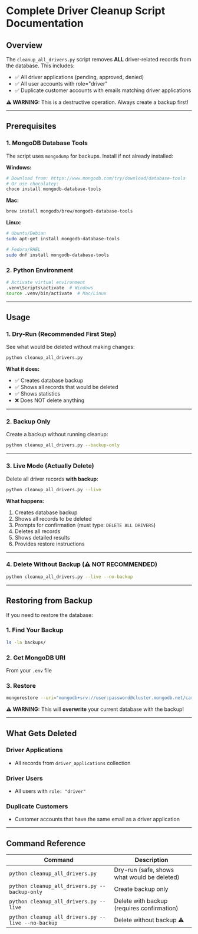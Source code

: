 # Complete Driver Cleanup Script Documentation

## Overview

The `cleanup_all_drivers.py` script removes **ALL** driver-related records from the database. This includes:

- ✅ All driver applications (pending, approved, denied)
- ✅ All user accounts with role="driver"
- ✅ Duplicate customer accounts with emails matching driver applications

**⚠️ WARNING:** This is a destructive operation. Always create a backup first!

---

## Prerequisites

### 1. MongoDB Database Tools

The script uses `mongodump` for backups. Install if not already installed:

**Windows:**
```bash
# Download from: https://www.mongodb.com/try/download/database-tools
# Or use chocolatey:
choco install mongodb-database-tools
```

**Mac:**
```bash
brew install mongodb/brew/mongodb-database-tools
```

**Linux:**
```bash
# Ubuntu/Debian
sudo apt-get install mongodb-database-tools

# Fedora/RHEL
sudo dnf install mongodb-database-tools
```

### 2. Python Environment

```bash
# Activate virtual environment
.venv\Scripts\activate  # Windows
source .venv/bin/activate  # Mac/Linux
```

---

## Usage

### 1. Dry-Run (Recommended First Step)

See what would be deleted without making changes:

```bash
python cleanup_all_drivers.py
```

**What it does:**
- ✅ Creates database backup
- ✅ Shows all records that would be deleted
- ✅ Shows statistics
- ❌ Does NOT delete anything

---

### 2. Backup Only

Create a backup without running cleanup:

```bash
python cleanup_all_drivers.py --backup-only
```

---

### 3. Live Mode (Actually Delete)

Delete all driver records **with backup**:

```bash
python cleanup_all_drivers.py --live
```

**What happens:**
1. Creates database backup
2. Shows all records to be deleted
3. Prompts for confirmation (must type: `DELETE ALL DRIVERS`)
4. Deletes all records
5. Shows detailed results
6. Provides restore instructions

---

### 4. Delete Without Backup (⚠️ NOT RECOMMENDED)

```bash
python cleanup_all_drivers.py --live --no-backup
```

---

## Restoring from Backup

If you need to restore the database:

### 1. Find Your Backup

```bash
ls -la backups/
```

### 2. Get MongoDB URI

From your `.env` file

### 3. Restore

```bash
mongorestore --uri="mongodb+srv://user:password@cluster.mongodb.net/carrental" backups/mongodb_backup_20251005_143530/
```

**⚠️ WARNING:** This will **overwrite** your current database with the backup!

---

## What Gets Deleted

### Driver Applications
- All records from `driver_applications` collection

### Driver Users
- All users with `role: "driver"`

### Duplicate Customers
- Customer accounts that have the same email as a driver application

---

## Command Reference

| Command | Description |
|---------|-------------|
| `python cleanup_all_drivers.py` | Dry-run (safe, shows what would be deleted) |
| `python cleanup_all_drivers.py --backup-only` | Create backup only |
| `python cleanup_all_drivers.py --live` | Delete with backup (requires confirmation) |
| `python cleanup_all_drivers.py --live --no-backup` | Delete without backup ⚠️ |
